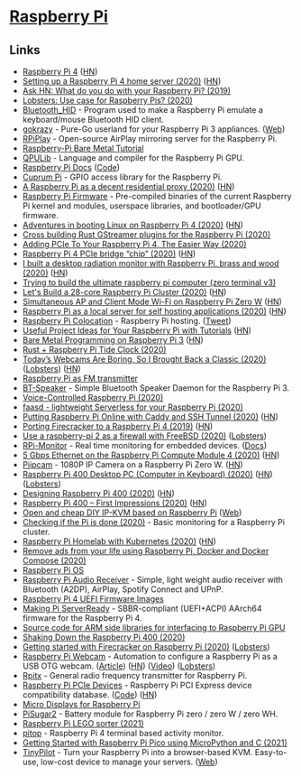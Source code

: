 # [Raspberry Pi](https://www.raspberrypi.org/)

## Links

- [Raspberry Pi 4](https://www.raspberrypi.org/blog/raspberry-pi-4-on-sale-now-from-35/) ([HN](https://news.ycombinator.com/item?id=20260863))
- [Setting up a Raspberry Pi 4 home server (2020)](https://smalldata.tech/blog/2019/07/12/setting-up-a-raspberry-pi-4-home-server) ([HN](https://news.ycombinator.com/item?id=22374093))
- [Ask HN: What do you do with your Raspberry Pi? (2019)](https://news.ycombinator.com/item?id=20264911)
- [Lobsters: Use case for Raspberry Pis? (2020)](https://lobste.rs/s/eld6l5/use_case_for_raspberry_pis)
- [Bluetooth_HID](https://github.com/AnesBenmerzoug/Bluetooth_HID) - Program used to make a Raspberry Pi emulate a keyboard/mouse Bluetooth HID client.
- [gokrazy](https://github.com/gokrazy/gokrazy) - Pure-Go userland for your Raspberry Pi 3 appliances. ([Web](https://gokrazy.org/))
- [RPiPlay](https://github.com/FD-/RPiPlay) - Open-source AirPlay mirroring server for the Raspberry Pi.
- [Raspberry-Pi Bare Metal Tutorial](https://github.com/BrianSidebotham/arm-tutorial-rpi)
- [QPULib](https://github.com/mn416/QPULib) - Language and compiler for the Raspberry Pi GPU.
- [Raspberry Pi Docs](https://www.raspberrypi.org/documentation/) ([Code](https://github.com/raspberrypi/documentation))
- [Cuprum Pi](https://github.com/inre/cupi) - GPIO access library for the Raspberry Pi.
- [A Raspberry Pi as a decent residential proxy (2020)](https://wiringbits.net/wiringbits/2020/06/07/a-raspberry-pi-as-a-decent-residential-proxy.html) ([HN](https://news.ycombinator.com/item?id=23456515))
- [Raspberry Pi Firmware](https://github.com/raspberrypi/firmware) - Pre-compiled binaries of the current Raspberry Pi kernel and modules, userspace libraries, and bootloader/GPU firmware.
- [Adventures in booting Linux on Raspberry Pi 4 (2020)](https://blog.mostlypointless.dev/posts/net-boot-rpi/) ([HN](https://news.ycombinator.com/item?id=23666564))
- [Cross building Rust GStreamer plugins for the Raspberry Pi (2020)](https://www.collabora.com/news-and-blog/blog/2020/06/23/cross-building-rust-gstreamer-plugins-for-the-raspberry-pi/)
- [Adding PCIe To Your Raspberry Pi 4, The Easier Way (2020)](https://hackaday.com/2020/07/01/adding-pcie-to-your-raspberry-pi-4-the-easier-way/)
- [Raspberry Pi 4 PCIe bridge “chip” (2020)](https://blog.zakkemble.net/rpi4-pci-express-bridge-chip/) ([HN](https://news.ycombinator.com/item?id=23701208))
- [I built a desktop radiation monitor with Raspberry Pi, brass and wood (2020)](https://www.balena.io/blog/show-tell-a-steampunk-desktop-background-radiation-monitor/) ([HN](https://news.ycombinator.com/item?id=23756964))
- [Trying to build the ultimate raspberry pi computer (zero terminal v3)](https://n-o-d-e.net/zeroterminal3.html)
- [Let's Build a 28-core Raspberry Pi Cluster (2020)](https://ikarus.sg/how-i-built-kraken/) ([HN](https://news.ycombinator.com/item?id=24126719))
- [Simultaneous AP and Client Mode Wi-Fi on Raspberry Pi Zero W](https://github.com/lukicdarkoo/rpi-wifi) ([HN](https://news.ycombinator.com/item?id=24250947))
- [Raspberry Pi as a local server for self hosting applications (2020)](https://cri.dev/posts/2020-09-12-Raspberry-Pi-as-a-local-server-for-self-hosting-applications/) ([HN](https://news.ycombinator.com/item?id=24474309))
- [Raspberry Pi Colocation](https://raspberry-hosting.com/en/order) - Raspberry Pi hosting. ([Tweet](https://twitter.com/jeremyphoward/status/1308259937160577024))
- [Useful Project Ideas for Your Raspberry Pi with Tutorials](https://devandgear.com/13-useful-project-ideas-for-your-raspberry-pi-with-tutorials/) ([HN](https://news.ycombinator.com/item?id=24567012))
- [Bare Metal Programming on Raspberry Pi 3](https://github.com/bztsrc/raspi3-tutorial) ([HN](https://news.ycombinator.com/item?id=24637129))
- [Rust + Raspberry Pi Tide Clock (2020)](https://thefuntastic.com/blog/rust-tide-clock)
- [Today’s Webcams Are Boring, So I Brought Back a Classic (2020)](https://debugger.medium.com/todays-webcams-are-boring-so-i-brought-back-a-classic-291cc7c94c76) ([Lobsters](https://lobste.rs/s/w7pcc2/today_s_webcams_are_boring_so_i_brought)) ([HN](https://news.ycombinator.com/item?id=24742460))
- [Raspberry Pi as FM transmitter](https://github.com/markondej/fm_transmitter)
- [BT-Speaker](https://github.com/lukasjapan/bt-speaker) - Simple Bluetooth Speaker Daemon for the Raspberry Pi 3.
- [Voice-Controlled Raspberry Pi (2020)](https://www.shawenyao.com/Voice-Controlled-Raspberry-Pi/)
- [faasd - lightweight Serverless for your Raspberry Pi (2020)](https://blog.alexellis.io/faasd-for-lightweight-serverless/)
- [Putting Raspberry Pi Online with Caddy and SSH Tunnel (2020)](https://gist.github.com/nileshtrivedi/4c615e8d3c1bf053b0d31176b9e69e42) ([HN](https://news.ycombinator.com/item?id=24893615))
- [Porting Firecracker to a Raspberry Pi 4 (2019)](https://blog.cloudkernels.net/posts/firecracker-rpi4/) ([HN](https://news.ycombinator.com/item?id=24878698))
- [Use a raspberry-pi 2 as a firewall with FreeBSD (2020)](https://stafwag.github.io/blog/blog/2020/10/25/rpi2_freebsd_firewall/) ([Lobsters](https://lobste.rs/s/ixvxmi/use_raspberry_pi_2_as_firewall_with))
- [RPi-Monitor](https://github.com/XavierBerger/RPi-Monitor) - Real time monitoring for embedded devices. ([Docs](https://xavierberger.github.io/RPi-Monitor-docs/index.html))
- [5 Gbps Ethernet on the Raspberry Pi Compute Module 4 (2020)](https://www.jeffgeerling.com/blog/2020/5-gbps-ethernet-on-raspberry-pi-compute-module-4) ([HN](https://news.ycombinator.com/item?id=24945361))
- [Piipcam](https://github.com/sepfy/piipcam) - 1080P IP Camera on a Raspberry Pi Zero W. ([HN](https://news.ycombinator.com/item?id=24959408))
- [Raspberry Pi 400 Desktop PC (Computer in Keyboard) (2020)](https://www.raspberrypi.org/blog/raspberry-pi-400-the-70-desktop-pc/) ([HN](https://news.ycombinator.com/item?id=24965614)) ([Lobsters](https://lobste.rs/s/p8e4wd/raspberry_pi_400_70_desktop_pc))
- [Designing Raspberry Pi 400 (2020)](https://www.raspberrypi.org/blog/designing-raspberry-pi-400/) ([HN](https://news.ycombinator.com/item?id=24988681))
- [Raspberry Pi 400 – First Impressions (2020)](https://martinpeck.com/blog/2020/11/06/Raspberry-Pi-400/) ([HN](https://news.ycombinator.com/item?id=25014025))
- [Open and cheap DIY IP-KVM based on Raspberry Pi](https://github.com/pikvm/pikvm) ([Web](https://pikvm.org/))
- [Checking if the Pi is done (2020)](https://alexanderell.is/posts/pi-cluster-monitoring/) - Basic monitoring for a Raspberry Pi cluster.
- [Raspberry Pi Homelab with Kubernetes (2020)](https://amithm.ca/2020/10/kubernetes-raspberrypi-homelab/) ([HN](https://news.ycombinator.com/item?id=25061097))
- [Remove ads from your life using Raspberry Pi, Docker and Docker Compose (2020)](https://burakkarakan.com/blog/pihole-on-raspberry-using-pi-docker-and-docker-compose/)
- [Raspberry Pi OS](https://www.raspberrypi.org/software/)
- [Raspberry Pi Audio Receiver](https://github.com/nicokaiser/rpi-audio-receiver) - Simple, light weight audio receiver with Bluetooth (A2DP), AirPlay, Spotify Connect and UPnP.
- [Raspberry Pi 4 UEFI Firmware Images](https://github.com/pftf/RPi4)
- [Making Pi ServerReady](https://rpi4-uefi.dev/) - SBBR-compliant (UEFI+ACPI) AArch64 firmware for the Raspberry Pi 4.
- [Source code for ARM side libraries for interfacing to Raspberry Pi GPU](https://github.com/raspberrypi/userland)
- [Shaking Down the Raspberry Pi 400 (2020)](https://www.pluralsight.com/blog/software-development/raspberry-pi-400)
- [Getting started with Firecracker on Raspberry Pi (2020)](https://dev.l1x.be/posts/2020/11/22/getting-started-with-firecracker-on-raspberry-pi/) ([Lobsters](https://lobste.rs/s/b6tsce/getting_started_with_firecracker_on))
- [Raspberry Pi Webcam](https://github.com/geerlingguy/pi-webcam) - Automation to configure a Raspberry Pi as a USB OTG webcam. ([Article](https://www.jeffgeerling.com/blog/2020/raspberry-pi-makes-great-usb-webcam-100)) ([HN](https://news.ycombinator.com/item?id=25191646)) ([Video](https://www.youtube.com/watch?v=8fcbP7lEdzY)) ([Lobsters](https://lobste.rs/s/rgpc8m/raspberry_pi_makes_great_usb_webcam_for))
- [Rpitx](https://github.com/F5OEO/rpitx) - General radio frequency transmitter for Raspberry Pi.
- [Raspberry Pi PCIe Devices](https://pipci.jeffgeerling.com/) - Raspberry Pi PCI Express device compatibility database. ([Code](https://github.com/geerlingguy/raspberry-pi-pcie-devices)) ([HN](https://news.ycombinator.com/item?id=25556650))
- [Micro Displays for Raspberry Pi](https://github.com/igbit/micro-displays)
- [PiSugar2](https://github.com/PiSugar/PiSugar) - Battery module for Raspberry Pi zero / zero W / zero WH.
- [Raspberry Pi LEGO sorter (2021)](https://www.raspberrypi.org/blog/raspberry-pi-lego-sorter/)
- [pitop](https://github.com/PierreKieffer/pitop) - Raspberry Pi 4 terminal based activity monitor.
- [Getting Started with Raspberry Pi Pico using MicroPython and C (2021)](https://www.cnx-software.com/2021/01/24/getting-started-with-raspberry-pi-pico-using-micropython-and-c/)
- [TinyPilot](https://github.com/mtlynch/tinypilot) - Turn your Raspberry Pi into a browser-based KVM. Easy-to-use, low-cost device to manage your servers. ([Web](https://tinypilotkvm.com/))
